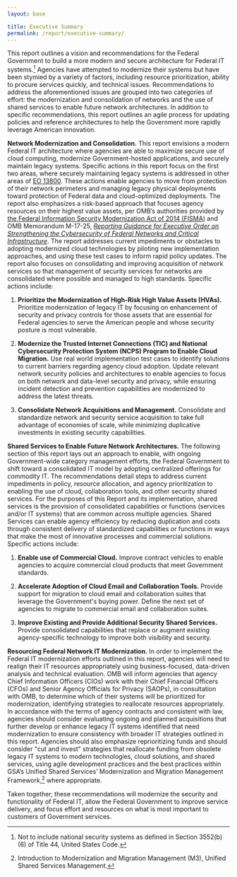 ```yaml
---
layout: base

title: Executive Summary
permalink: /report/executive-summary/
---
```


This report outlines a vision and recommendations
for the Federal Government to build a more modern and secure
architecture for Federal IT systems.[^3] Agencies have attempted to
modernize their systems but have been stymied by a variety of factors,
including resource prioritization, ability to procure services quickly,
and technical issues. Recommendations to address the aforementioned
issues are grouped into two categories of effort: the modernization and
consolidation of networks and the use of shared services to enable
future network architectures. In addition to specific recommendations,
this report outlines an agile process for updating policies and
reference architectures to help the Government more rapidly leverage
American innovation.

**Network Modernization and Consolidation.** This report envisions a
modern Federal IT architecture where agencies are able to maximize
secure use of cloud computing, modernize Government-hosted applications,
and securely maintain legacy systems. Specific actions in this report
focus on the first two areas, where securely maintaining legacy systems
is addressed in other areas of [EO 13800][EO13800]. These actions enable agencies
to move from protection of their network perimeters and managing legacy
physical deployments toward protection of Federal data and
cloud-optimized deployments. The report also emphasizes a risk-based
approach that focuses agency resources on their highest value assets,
per OMB’s authorities provided by [the Federal Information Security Modernization Act of 2014 (FISMA)][FISMA2014] and OMB Memorandum M-17-25,
[*Reporting Guidance for Executive Order on Strengthening the Cybersecurity of Federal Networks and Critical Infrastructure*][M-17-25]. The
report addresses current impediments or obstacles to adopting modernized
cloud technologies by piloting new implementation approaches, and using
these test cases to inform rapid policy updates. The report also focuses
on consolidating and improving acquisition of network services so that
management of security services for networks are consolidated where
possible and managed to high standards. Specific actions include:

1.  **Prioritize the Modernization of High-Risk High Value Assets
    (HVAs).** Prioritize modernization of legacy IT by focusing on
    enhancement of security and privacy controls for those assets that
    are essential for Federal agencies to serve the American people and
    whose security posture is most vulnerable.

2.  **Modernize the Trusted Internet Connections (TIC) and National
    Cybersecurity Protection System (NCPS) Program to Enable Cloud
    Migration.** Use real world implementation test cases to identify
    solutions to current barriers regarding agency cloud adoption.
    Update relevant network security policies and architectures to
    enable agencies to focus on both network and data-level security and
    privacy, while ensuring incident detection and prevention
    capabilities are modernized to address the latest threats.

3.  **Consolidate Network Acquisitions and Management.** Consolidate and
    standardize network and security service acquisition to take full
    advantage of economies of scale, while minimizing duplicative
    investments in existing security capabilities.

**Shared Services to Enable Future Network Architectures.** The
following section of this report lays out an approach to enable, with
ongoing Government-wide category management efforts, the Federal
Government to shift toward a consolidated IT model by adopting
centralized offerings for commodity IT. The recommendations detail steps
to address current impediments in policy, resource allocation, and
agency prioritization to enabling the use of cloud, collaboration tools,
and other security shared services. For the purposes of this Report and
its implementation, shared services is the provision of consolidated
capabilities or functions (services and/or IT systems) that are common
across multiple agencies. Shared Services can enable agency efficiency
by reducing duplication and costs through consistent delivery of
standardized capabilities or functions in ways that make the most of
innovative processes and commercial solutions. Specific actions include:

1.  **Enable use of Commercial Cloud.** Improve contract vehicles to
    enable agencies to acquire commercial cloud products that meet
    Government standards.

2.  **Accelerate Adoption of Cloud Email and Collaboration Tools.**
    Provide support for migration to cloud email and collaboration
    suites that leverage the Government's buying power. Define the next
    set of agencies to migrate to commercial email and collaboration
    suites.

3.  **Improve Existing and Provide Additional Security Shared
    Services.** Provide consolidated capabilities that replace or
    augment existing agency-specific technology to improve both
    visibility and security.

**Resourcing Federal Network IT Modernization.** In order to implement
the Federal IT modernization efforts outlined in this report, agencies
will need to realign their IT resources appropriately using
business-focused, data-driven analysis and technical evaluation. OMB
will inform agencies that agency Chief Information Officers (CIOs) work
with their Chief Financial Officers (CFOs) and Senior Agency Officials
for Privacy (SAOPs), in consultation with OMB, to determine which of
their systems will be prioritized for modernization, identifying
strategies to reallocate resources appropriately. In accordance with the
terms of agency contracts and consistent with law, agencies should
consider evaluating ongoing and planned acquisitions that further
develop or enhance legacy IT systems identified that need modernization
to ensure consistency with broader IT strategies outlined in this
report. Agencies should also emphasize reprioritizing funds and should
consider "cut and invest" strategies that reallocate funding from
obsolete legacy IT systems to modern technologies, cloud solutions, and
shared services, using agile development practices and the best
practices within GSA’s Unified Shared Services’ Modernization and
Migration Management Framework,[^5] where appropriate.

Taken together, these recommendations will modernize the security and
functionality of Federal IT, allow the Federal Government to improve
service delivery, and focus effort and resources on what is most
important to customers of Government services.


[^3]: Not to include national security systems as defined in Section
    3552(b)(6) of Title 44, United States Code.

[FISMA2014]: https://www.congress.gov/113/plaws/publ283/PLAW-113publ283.pdf

[M-17-25]: https://www.whitehouse.gov/sites/whitehouse.gov/files/omb/memoranda/2017/M-17-25.pdf

[EO13800]: https://www.whitehouse.gov/the-press-office/2017/05/11/presidential-executive-order-strengthening-cybersecurity-federal

[^5]: Introduction to Modernization and Migration Management (M3),
    Unified Shared Services Management.
